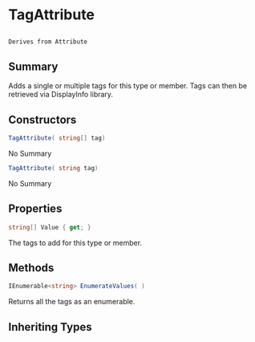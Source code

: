 # TagAttribute

## 
```c#
Derives from Attribute
```

## Summary

Adds a single or multiple tags for this type or member. Tags can then be retrieved via DisplayInfo library.
## Constructors

```c#
TagAttribute( string[] tag) 
```
No Summary
```c#
TagAttribute( string tag) 
```
No Summary
## Properties

```c#
string[] Value { get; } 
```
The tags to add for this type or member.
## Methods

```c#
IEnumerable<string> EnumerateValues( ) 
```
Returns all the tags as an enumerable.
## Inheriting Types


